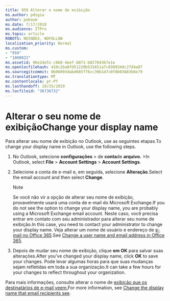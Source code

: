```yaml
---
title: 959 Alterar o nome de exibição
ms.author: pdigia
author: pebaum
ms.date: 7/17/2018
ms.audience: ITPro
ms.topic: article
ROBOTS: NOINDEX, NOFOLLOW
localization_priority: Normal
ms.custom:
- "959"
- "1800022"
ms.assetid: 96e2de51-c8b0-4eef-b071-b02784367e1e
ms.openlocfilehash: 410c2ba8fd51220b531651a7c830934dc27d4a07
ms.sourcegitcommit: 0b06093dabd685f76cc39b1d7c0f8b03883b6e79
ms.translationtype: MT
ms.contentlocale: pt-PT
ms.lasthandoff: 10/25/2019
ms.locfileid: "36736732"
---
```

# <a name="change-your-display-name"></a><span data-ttu-id="ea42c-102">Alterar o seu nome de exibição</span><span class="sxs-lookup"><span data-stu-id="ea42c-102">Change your display name</span></span>
  
<span data-ttu-id="ea42c-103">Para alterar seu nome de exibição no Outlook, use as seguintes etapas.</span><span class="sxs-lookup"><span data-stu-id="ea42c-103">To change your display name in Outlook, use the following steps.</span></span>
  
1. <span data-ttu-id="ea42c-104">No Outlook, selecione **configurações** \> de **conta**de **arquivo.** \></span><span class="sxs-lookup"><span data-stu-id="ea42c-104">In Outlook, select **File** \> **Account Settings** \> **Account Settings**.</span></span>

2. <span data-ttu-id="ea42c-105">Selecione a conta de e-mail e, em seguida, selecione **Alteração**.</span><span class="sxs-lookup"><span data-stu-id="ea42c-105">Select the email account and then select **Change**.</span></span>

    > [!NOTE]
    > <span data-ttu-id="ea42c-106">Se você não vir a opção de alterar seu nome de exibição, provavelmente usará uma conta de e-mail do Microsoft Exchange.</span><span class="sxs-lookup"><span data-stu-id="ea42c-106">If you do not see the option to change your display name, you are probably using a Microsoft Exchange email account.</span></span> <span data-ttu-id="ea42c-107">Neste caso, você precisa entrar em contato com seu administrador para alterar seu nome de exibição.</span><span class="sxs-lookup"><span data-stu-id="ea42c-107">In this case, you need to contact your administrator to change your display name.</span></span> <span data-ttu-id="ea42c-108">Veja alterar um nome de usuário e endereço de [e-mail no Office 365](https://docs.microsoft.com/office365/admin/add-users/change-a-user-name-and-email-address).</span><span class="sxs-lookup"><span data-stu-id="ea42c-108">See [Change a user name and email address in Office 365](https://docs.microsoft.com/office365/admin/add-users/change-a-user-name-and-email-address).</span></span>
  
3. <span data-ttu-id="ea42c-109">Depois de mudar seu nome de exibição, clique **em OK** para salvar suas alterações.</span><span class="sxs-lookup"><span data-stu-id="ea42c-109">After you've changed your display name, click **OK** to save your changes.</span></span> <span data-ttu-id="ea42c-110">Pode levar algumas horas para que suas mudanças sejam refletidas em toda a sua organização.</span><span class="sxs-lookup"><span data-stu-id="ea42c-110">It can take a few hours for your changes to reflect throughout your organization.</span></span>

<span data-ttu-id="ea42c-111">Para mais informações, consulte alterar o nome de [exibição que os destinatários de e-mail veem.](https://support.office.com/article/2b53331a-ba2a-4803-88dc-ac9fe376c8a9.aspx)</span><span class="sxs-lookup"><span data-stu-id="ea42c-111">For more information, see [Change the display name that email recipients see](https://support.office.com/article/2b53331a-ba2a-4803-88dc-ac9fe376c8a9.aspx).</span></span>
  
